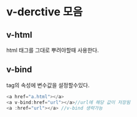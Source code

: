 # v-derctive 모음

## v-html

html 태그를 그대로 뿌려야할때 사용한다.

## v-bind

tag의 속성에 변수값을 설정할수있다.

```js
<a href="a.html"></a>
<a v-bind:href="url"></a>//url에 해당 값이 저장됨
<a :href="url"></a> //v-bind 생략가능
```
